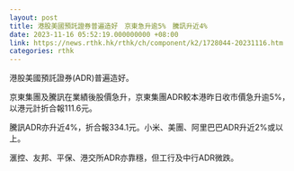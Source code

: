 ```yaml
---
layout: post
title: 港股美國預託證券普遍造好　京東急升逾5%　騰訊升近4%
date: 2023-11-16 05:52:19.000000000 +08:00
link: https://news.rthk.hk/rthk/ch/component/k2/1728044-20231116.htm
categories: rthk
---
```


港股美國預託證券(ADR)普遍造好。

京東集團及騰訊在業績後股價急升，京東集團ADR較本港昨日收市價急升逾5%，以港元計折合報111.6元。

騰訊ADR亦升近4%，折合報334.1元。小米、美團、阿里巴巴ADR升近2%或以上。

滙控、友邦、平保、港交所ADR亦靠穩，但工行及中行ADR微跌。
